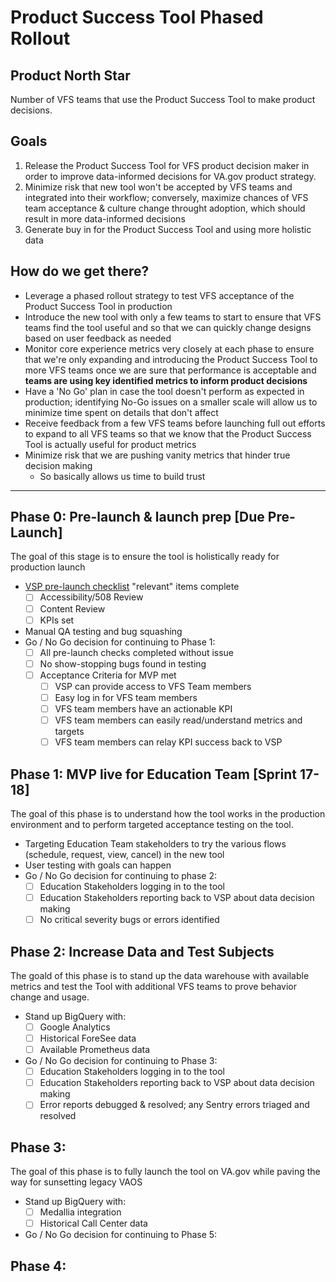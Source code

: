 # Product Success Tool Phased Rollout

## Product North Star
Number of VFS teams that use the Product Success Tool to make product decisions.

## Goals
1. Release the Product Success Tool for VFS product decision maker in order to improve data-informed decisions for VA.gov product strategy.
2. Minimize risk that new tool won't be accepted by VFS teams and integrated into their workflow; conversely, maximize chances of VFS team acceptance & culture change throught adoption, which should result in more data-informed decisions
3. Generate buy in for the Product Success Tool and using more holistic data

## How do we get there?
- Leverage a phased rollout strategy to test VFS acceptance of the Product Success Tool in production
- Introduce the new tool with only a few teams to start to ensure that VFS teams find the tool useful and so that we can quickly change designs based on user feedback as needed
- Monitor core experience metrics very closely at each phase to ensure that we're only expanding and introducing the Product Success Tool to more VFS teams once we are sure that performance is acceptable and **teams are using key identified metrics to inform product decisions**
- Have a 'No Go' plan in case the tool doesn't perform as expected in production; identifying No-Go issues on a smaller scale will allow us to minimize time spent on details that don't affect 
- Receive feedback from a few VFS teams before launching full out efforts to expand to all VFS teams so that we know that the Product Success Tool is actually useful for product metrics 
- Minimize risk that we are pushing vanity metrics that hinder true decision making
  - So basically allows us time to build trust

-----

## Phase 0: Pre-launch & launch prep [Due Pre-Launch]
The goal of this stage is to ensure the tool is holistically ready for production launch
- [VSP pre-launch checklist](https://github.com/department-of-veterans-affairs/va.gov-team/blob/master/platform/working-with-vsp/onboarding/Product%20Development%20Checklist.md) "relevant" items complete
    - [ ] Accessibility/508 Review
    - [ ] Content Review
    - [ ] KPIs set
- Manual QA testing and bug squashing
- Go / No Go decision for continuing to Phase 1:
  - [ ] All pre-launch checks completed without issue
  - [ ] No show-stopping bugs found in testing
  - [ ] Acceptance Criteria for MVP met 
     - [ ] VSP can provide access to VFS Team members
     - [ ] Easy log in for VFS team members
     - [ ] VFS team members have an actionable KPI 
     - [ ] VFS team members can easily read/understand metrics and targets
     - [ ] VFS team members can relay KPI success back to VSP

## Phase 1: MVP live for Education Team [Sprint 17-18]
The goal of this phase is to understand how the tool works in the production environment and to perform targeted acceptance testing on the tool.
- Targeting Education Team stakeholders to try the various flows (schedule, request, view, cancel) in the new tool
- User testing with goals can happen
- Go / No Go decision for continuing to phase 2:
  - [ ] Education Stakeholders logging in to the tool
  - [ ] Education Stakeholders reporting back to VSP about data decision making
  - [ ] No critical severity bugs or errors identified

## Phase 2: Increase Data and Test Subjects
The goald of this phase is to stand up the data warehouse with available metrics and test the Tool with additional VFS teams to prove behavior change and usage. 
- Stand up BigQuery with:
  - [ ] Google Analytics
  - [ ] Historical ForeSee data
  - [ ] Available Prometheus data
- Go / No Go decision for continuing to Phase 3:
  - [ ] Education Stakeholders logging in to the tool
  - [ ] Education Stakeholders reporting back to VSP about data decision making
  - [ ] Error reports debugged & resolved; any Sentry errors triaged and resolved

## Phase 3: 
The goal of this phase is to fully launch the tool on VA.gov while paving the way for sunsetting legacy VAOS
- Stand up BigQuery with:
  - [ ] Medallia integration
  - [ ] Historical Call Center data
- Go / No Go decision for continuing to Phase 5:


## Phase 4: 

